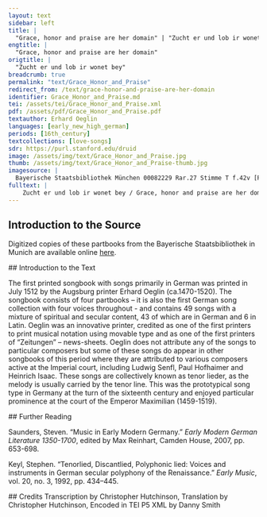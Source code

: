```yaml
---
layout: text
sidebar: left
title: |
  "Grace, honor and praise are her domain" | "Zucht er und lob ir wonet bey"
engtitle: |
  "Grace, honor and praise are her domain"
origtitle: |
  "Zucht er und lob ir wonet bey"
breadcrumb: true
permalink: "text/Grace_Honor_and_Praise"
redirect_from: /text/grace-honor-and-praise-are-her-domain
identifier: Grace_Honor_and_Praise.md
tei: /assets/tei/Grace_Honor_and_Praise.xml
pdf: /assets/pdf/Grace_Honor_and_Praise.pdf
textauthor: Erhard Oeglin
languages: [early_new_high_german]
periods: [16th_century]
textcollections: [love-songs]
sdr: https://purl.stanford.edu/druid 
image: /assets/img/text/Grace_Honor_and_Praise.jpg
thumb: /assets/img/text/Grace_Honor_and_Praise-thumb.jpg
imagesource: |
  Bayerische Staatsbibliothek München 00082229 Rar.27 Stimme T f.42v [Public Domain]
fulltext: |
    Zucht er und lob ir wonet bey / Grace, honor and praise are her domain; gantz frey on alle rey / To my free will, will no regret, bin ich verphlicht zw dienen ir / I am bound to serve her. Sy hat fürwar das feinst geperd / Truly, she has the finest bearing; beschwert und höchlich mert / sich hertzlich klag und sentlich gir / a heartful lament and yearning desire have afflicted me and grown immensely seyd ich nu waiß zůkünnftig nat / Since I found out there was trouble ahead, kayn rat / auff erd mich hellfen mag / no earthly counsel can help me. es ist am tag / The days is here; er hör mein klag / hear my lament die ich stätz trag / which I must always bear; thů gnad mein glück ee ich verzag. have mercy, oh, my fortune, before I abandon hope. Recht als ayn wild kayn vernunft hab / Just as a wild animal has no reason, gar ab / just as if mein schatz und hab durch schaydens gwalt verlassen wirt / I were bereaved of my treasure and wealth by the power of separation. dardurch mein kranks und schwyrigs heetz /  Because of this, my sick and wounded heart fell, on scherrtz / unsäglich schmertz / in unspeakable anguish mit seüfftzen vil im ellendt fyrt / and with a groan, into misery, I kid you not! ich glaub kain frewd sey mir beschert / I don’t think I’ll be granted any joy, verkert / sich nicht mein schmertzlich wee / unless my anguished torment changes course; wie ichs nů dee / however I turn, gee oder stee / walk or stand, gleych wye der schnee / ich armer bůb im layd vergee. I, poor lad, will vanish with sorrow, just like the snow. Ich laß in reden was er will / I’ll let him say what he wants; in still / secretly mich trübt so vill / sein hertzlich layd mer dan ich klag / his heartfelt pain saddens me, more than I express: mir was vornye mein hertz so wunnd / My heart has never felt so wounded. die stund / ist mir wol kund / I’m well aware of what the bell tolls for; mein schwere peyn dye ich stätz trag / of the great pain which I must always endure. glück durch dein hillff not wurd gewend / behend / Fortune, with your help, trouble could be deftly averted, so ver er selber wult / insofar as he wants it. mein gross unschult / durch mein gedult / wenden in hult / hyllff schyr mein glück Help me, oh my fortune to turn, with my patience my great innocence into favor; thue was ich sult. to do what I ought to do. Schaffen nit vil ir süsse wort / Her sweet words don’t achieve much; zů hort und ser betort / ist in mir mein hertz můt und syn / my heart, spirit and mind are too hardened and have been played the fool; ir gunst tet sich offt verkeren / her favor often changed; eren / alpot meren / will ich ir pryß wo ich nur bin / her favor often changed; I will honor and keep praising her, wherever I am and wherever I go; und far dahyn ellendiklich / schayd ich / in disem jamerstall / I walk away miserably when I leave her in this vale of tears; anxiety brings misfortune. dy wellt ist hol / The world is hollow und untrew vol / and full of betrayal ich wayß nit wie ichs versten sol. I don’t know how I’m supposed to understand it.  Thüe was ich wil so ist mein gunst / Whatever I do, my favor is in vain; umb sunst / dye grosse prünst / der trewen lieb myet mich schwerlich / the great ardor of faithful love torments me grievously; mir gschicht unrecht bey meinem aydt / I’m being wronged, I swear! mein zeyt / on alle freyt / I have to pass the time with no joy; vertreiben můß den lon hab ich / that’s my reward. mein allte trew bedenck gsell pass / Sweetheart, think hard about how faithful I have always been, und lass mich bleyben ewig dein / and let me remain yours forevermore; in güet erschein / come to me in good cheer, vertreib mein peyn / take away my pain und laß mich sein / and let me be bevolhen dyr erbarmb dich mein. bound to you: have mercy on me! Ja fraw dein red mein hertz vast yebt / Yes, my lady, your words move my heart deeply; nw liebt / und unmass tryebt / dein tugend groß mich armen brůder / now your virtue beguiles and [at the same time] saddens, me, poor brother that I am, without measure. du waist das ich an argen won / lieb hon /  You know that I love you and trust you, dich hösten kron / und stätz bewar dein zucht und er / my dearest treasure, and always maintain your favor and grace: dan all mein frewd in ewr giet / For all my joy lies in your goodness. ich pitt / I ask verstet mich ewen recht / and understand me right: ich bin gantz schlecht / I'm being completely honest; darum an secht / so look at me, getrewen knecht / your faithful servant, und uns bayde nit weitter schwecht. and don’t weaken us both anymore. Nicht lass mich gen dir verhetzen / letzen / auch nit setzen / Don’t let me defy you or stand in your way, kan mich von dir kayns menschen list / no human deception can take me away from you. ach werden glück erbarmb dich mein / Oh, dear fortune, have mercy on me; vereyn solch schwere pein / alleviate this grievous pain durch deine gůt als frumb du bist / with your goodness, for you are gracious. o mein hertz aller liebster gsell / Oh, my heart’s dearest companion, ich stell / I place mein trost und hayl in dich / I place my comfort and salvation in your hands; ich mayns treylich \ mein lieb an sich \ bit hertziklich \ I mean it in good faith;  I ask you from the bottom of my heart, see my devotion: deyn aygen bin glaub sicherlich. I am yours for sure, believe me.                     
--- 
```

## Introduction to the Source 
<p>Digitized copies of these partbooks from the Bayerische Staatsbibliothek in Munich are available online <a href="https://stimmbuecher.digitale-sammlungen.de//view?id=bsb00082229">here</a>.</p>
## Introduction to the Text 
<p>The first printed songbook with songs primarily in German was printed in July 1512 by the Augsburg printer Erhard Oeglin (ca.1470-1520). The songbook consists of four partbooks – it is also the first German song collection with four voices throughout - and contains 49 songs with a mixture of spiritual and secular content, 43 of which are in German and 6 in Latin. Oeglin was an innovative printer, credited as one of the first printers to print musical notation using movable type and as one of the first printers of “Zeitungen” – news-sheets. Oeglin does not attribute any of the songs to particular composers but some of these songs do appear in other songbooks of this period where they are attributed to various composers active at the Imperial court, including Ludwig Senfl, Paul Hofhaimer and Heinrich Isaac. These songs are collectively known as tenor lieder, as the melody is usually carried by the tenor line. This was the prototypical song type in Germany at the turn of the sixteenth century and enjoyed particular prominence at the court of the Emperor Maximilian (1459-1519).</p>
## Further Reading 
<p>Saunders, Steven. “Music in Early Modern Germany.” <em>Early Modern German Literature 1350-1700</em>, edited by Max Reinhart, Camden House, 2007, pp. 653-698.</p> <p>Keyl, Stephen. “Tenorlied, Discantlied, Polyphonic lied: Voices and instruments in German secular polyphony of the Renaissance.” <em>Early Music</em>, vol. 20, no. 3, 1992, pp. 434–445.</p>
## Credits
Transcription by Christopher Hutchinson, Translation by Christopher Hutchinson, Encoded in TEI P5 XML by Danny Smith
